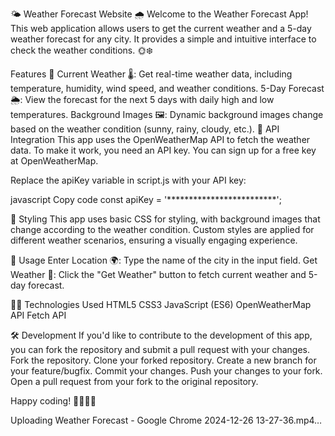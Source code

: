 🌤️ Weather Forecast Website 🌧️
Welcome to the Weather Forecast App!
This web application allows users to get the current weather and a 5-day weather forecast for any city. It provides a simple and intuitive interface to check the weather conditions. 🌞❄️

Features 🚀
Current Weather 🌡️: Get real-time weather data, including temperature, humidity, wind speed, and weather conditions.
5-Day Forecast 🌦️: View the forecast for the next 5 days with daily high and low temperatures.
Background Images 🖼️: Dynamic background images change based on the weather condition (sunny, rainy, cloudy, etc.).
📡 API Integration
This app uses the OpenWeatherMap API to fetch the weather data. To make it work, you need an API key. You can sign up for a free key at OpenWeatherMap.

Replace the apiKey variable in script.js with your API key:

javascript
Copy code
const apiKey = '*************************';

🎨 Styling
This app uses basic CSS for styling, with background images that change according to the weather condition. Custom styles are applied for different weather scenarios, ensuring a visually engaging experience.

📝 Usage
Enter Location 🌍: Type the name of the city in the input field.
Get Weather 🌈: Click the "Get Weather" button to fetch current weather and 5-day forecast.

🧑‍💻 Technologies Used
HTML5
CSS3
JavaScript (ES6)
OpenWeatherMap API
Fetch API

🛠️ Development
If you'd like to contribute to the development of this app, you can fork the repository and submit a pull request with your changes.
Fork the repository.
Clone your forked repository.
Create a new branch for your feature/bugfix.
Commit your changes.
Push your changes to your fork.
Open a pull request from your fork to the original repository.

Happy coding! 👩‍💻👨‍💻








Uploading Weather Forecast - Google Chrome 2024-12-26 13-27-36.mp4…
